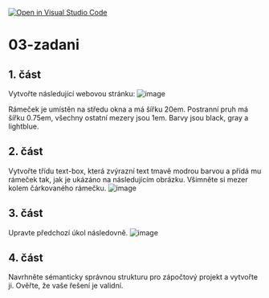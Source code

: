 [![Open in Visual Studio Code](https://classroom.github.com/assets/open-in-vscode-f059dc9a6f8d3a56e377f745f24479a46679e63a5d9fe6f495e02850cd0d8118.svg)](https://classroom.github.com/online_ide?assignment_repo_id=7224748&assignment_repo_type=AssignmentRepo)
# 03-zadani

## 1. část
Vytvořte následující webovou stránku: ![image](https://user-images.githubusercontent.com/91657069/152681688-7270280e-1914-4b6f-a6a7-a0a5e0f992c2.png)

Rámeček je umístěn na středu okna a má šířku 20em. Postranní pruh má šířku 0.75em, všechny ostatní mezery jsou 1em. Barvy jsou black, gray a lightblue.

## 2. část
Vytvořte třídu text-box, která zvýrazní text tmavě modrou barvou a přidá mu rámeček tak, jak je ukázáno na následujícím obrázku. Všimněte si mezer kolem čárkovaného rámečku.
![image](https://user-images.githubusercontent.com/91657069/152682056-c05387ef-af76-4901-977a-3b9d0102d6e5.png)

## 3. část 
Upravte předchozí úkol následovně.
![image](https://user-images.githubusercontent.com/91657069/152682077-55029fba-1ba4-4e3f-a12b-a6abe5c1b444.png)

## 4. část
Navrhněte sémanticky správnou strukturu pro zápočtový projekt a vytvořte ji. Ověřte, že vaše řešení je validní.
